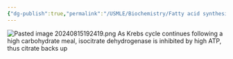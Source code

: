 ```yaml
---
{"dg-publish":true,"permalink":"/USMLE/Biochemistry/Fatty acid synthesis/"}
---
```


![Pasted image 20240815192419.png](/img/user/appendix/Pasted%20image%2020240815192419.png)
As Krebs cycle continues following a high carbohydrate meal, isocitrate dehydrogenase is inhibited by high ATP, thus citrate backs up
